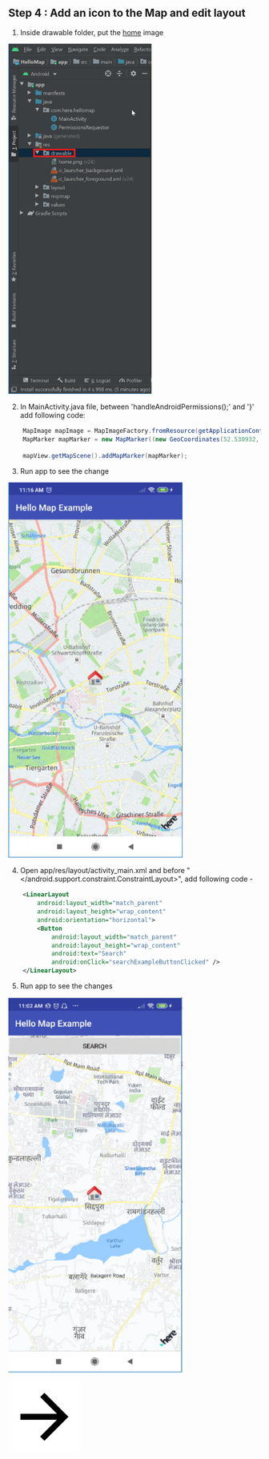 ## Step 4 : Add an icon to the Map and edit layout

1. Inside drawable folder, put the [home](/img/home.png) image

<img src="/img/drawable.png" width="286" height="700"/>

2. In MainActivity.java file, between 'handleAndroidPermissions();' and '}' add following code:

```java
    MapImage mapImage = MapImageFactory.fromResource(getApplicationContext().getResources(), R.drawable.home);
    MapMarker mapMarker = new MapMarker((new GeoCoordinates(52.530932, 13.384915)), mapImage);

    mapView.getMapScene().addMapMarker(mapMarker);
```
3. Run app to see the change

<img src="/img/marker.png" width="348" height="750"/>

4. Open app/res/layout/activity_main.xml and before "</android.support.constraint.ConstraintLayout>", add following code -

```xml
    <LinearLayout
        android:layout_width="match_parent"
        android:layout_height="wrap_content"
        android:orientation="horizontal">
        <Button
            android:layout_width="match_parent"
            android:layout_height="wrap_content"
            android:text="Search"
            android:onClick="searchExampleButtonClicked" />
    </LinearLayout>
```
5. Run app to see the changes

<img src="/img/layout.png" width="348" height="750"/>

[![Foo](/img/next.png)](/Step5.md)

